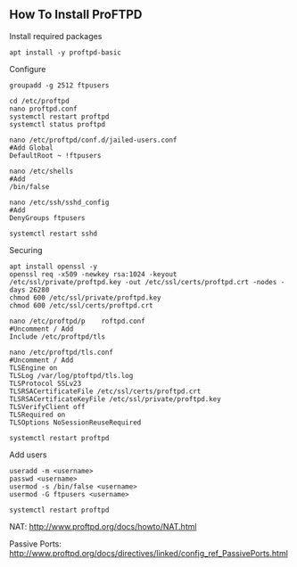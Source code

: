 ## How To Install ProFTPD
Install required packages
```
apt install -y proftpd-basic
```

Configure
```
groupadd -g 2512 ftpusers

cd /etc/proftpd
nano proftpd.conf
systemctl restart proftpd
systemctl status proftpd

nano /etc/proftpd/conf.d/jailed-users.conf
#Add Global
DefaultRoot ~ !ftpusers

nano /etc/shells
#Add
/bin/false

nano /etc/ssh/sshd_config
#Add
DenyGroups ftpusers

systemctl restart sshd
```

Securing
```
apt install openssl -y
openssl req -x509 -newkey rsa:1024 -keyout /etc/ssl/private/proftpd.key -out /etc/ssl/certs/proftpd.crt -nodes -days 26280
chmod 600 /etc/ssl/private/proftpd.key
chmod 600 /etc/ssl/certs/proftpd.crt

nano /etc/proftpd/p    roftpd.conf
#Uncomment / Add
Include /etc/proftpd/tls

nano /etc/proftpd/tls.conf
#Uncomment / Add
TLSEngine on
TLSLog /var/log/ptoftpd/tls.log
TLSProtocol SSLv23
TLSRSACertificateFile /etc/ssl/certs/proftpd.crt
TLSRSACertificateKeyFile /etc/ssl/private/proftpd.key
TLSVerifyClient off
TLSRequired on
TLSOptions NoSessionReuseRequired

systemctl restart proftpd
```

Add users
```
useradd -m <username>
passwd <username>
usermod -s /bin/false <username>
usermod -G ftpusers <username>

systemctl restart proftpd
```

NAT:
http://www.proftpd.org/docs/howto/NAT.html

Passive Ports:
http://www.proftpd.org/docs/directives/linked/config_ref_PassivePorts.html

